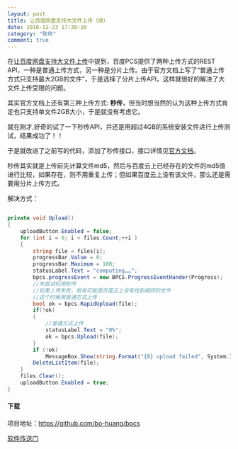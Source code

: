 ```yaml
---
layout: post
title: 让百度网盘支持大文件上传（续）
date: 2016-12-23 17:38:16 
category: "软件"
comment: true
---
```


在[让百度网盘支持大文件上传][1]中提到，百度PCS提供了两种上传方式的REST API，一种是普通上传方式，另一种是分片上传。由于官方文档上写了“普通上传方式只支持最大2GB的文件”，于是选择了分片上传API，这样就很好的解决了大文件上传受限的问题。

[1]: https://bo-huang.github.io/%E8%BD%AF%E4%BB%B6/2016/12/20/baiduyun-largefile-limited.html

其实官方文档上还有第三种上传方式: **秒传**，但当时想当然的认为这种上传方式肯定也只支持单文件2GB大小，于是就没有考虑它。

就在刚才,好奇的试了一下秒传API，并还是用超过4GB的系统安装文件进行上传测试，结果成功了！！

于是就改进了之前写的代码，添加了秒传接口，接口详情见[官方文档][2]。

[2]: http://developer.baidu.com/wiki/index.php?title=docs/pcs/rest/file_data_apis_list#.E7.A7.92.E4.BC.A0.E6.96.87.E4.BB.B6 "repid upload"

秒传其实就是上传前先计算文件md5，然后与百度云上已经存在的文件的md5值进行比较，如果存在，则不用重复上传；但如果百度云上没有该文件，那么还是需要用分片上传方式。

解决方式：

```c#

private void Upload()
{
    uploadButton.Enabled = false;
    for (int i = 0; i < files.Count;++i )
    {
        string file = files[i];
        progressBar.Value = 0;
        progressBar.Maximum = 100;
        statusLabel.Text = "computing……";
        bpcs.progressEvent = new BPCS.ProgressEventHander(Progress);
        //先尝试利用秒传
        //如果上传失败，很有可能是百度云上没有找到相同的文件
        //这个时候用普通方式上传
        bool ok = bpcs.RapidUpload(file);
        if(!ok)
        {    
            //普通方式上传
            statusLabel.Text = "0%";
            ok = bpcs.Upload(file);
        }
        if (!ok)
            MessageBox.Show(string.Format("{0} upload failed", System.IO.Path.GetFileName(file)));
        DeleteListItem(file);
    }
    files.Clear();
    uploadButton.Enabled = true;
}

```

#### 下载

项目地址：<https://github.com/bo-huang/bpcs>     

[软件传送门][3]

[3]: https://github.com/bo-huang/bpcs_release
